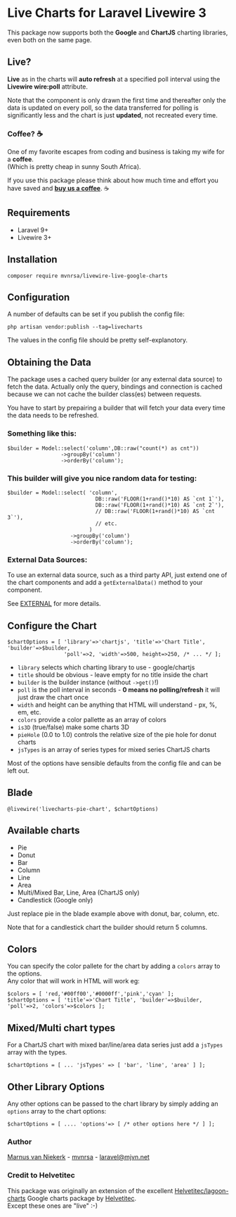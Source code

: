 # Live Charts for Laravel Livewire 3

This package now supports both the **Google** and **ChartJS** charting libraries, even both on the same page.

## Live?

**Live** as in the charts will **auto refresh** at a specified poll interval using the **Livewire wire:poll** attribute.

Note that the component is only drawn the first time and thereafter only the data is updated on every poll, so the data transferred for polling is significantly less and the chart is just **updated**, not recreated every time.

### Coffee? ☕

One of my favorite escapes from coding and business is taking my wife for a **coffee**.  
(Which is pretty cheap in sunny South Africa).

If you use this package please think about how much time and effort you have saved and
**<a href='https://www.buymeacoffee.com/mvnrsa' target='_blank'>buy us a coffee</a>**.  ☕

## Requirements

- Laravel 9+
- Livewire 3+

## Installation
```
composer require mvnrsa/livewire-live-google-charts
```

## Configuration
A number of defaults can be set if you publish the config file:
```
php artisan vendor:publish --tag=livecharts
```
The values in the config file should be pretty self-explanotory.

## Obtaining the Data
The package uses a cached query builder (or any external data source) to fetch the data.
Actually only the query, bindings and connection is cached because we can not cache the builder class(es)
between requests.

You have to start by prepairing a builder that will fetch your data every time the data needs to be refreshed.

### Something like this:
```
$builder = Model::select('column',DB::raw("count(*) as cnt"))
                 ->groupBy('column')
                 ->orderBy('column');
```

### This builder will give you nice random data for testing:
```
$builder = Model::select( 'column',
                            DB::raw('FLOOR(1+rand()*10) AS `cnt 1`'),
                            DB::raw('FLOOR(1+rand()*10) AS `cnt 2`'),
                            // DB::raw('FLOOR(1+rand()*10) AS `cnt 3`'),
                            // etc.
                          )
                    ->groupBy('column')
                    ->orderBy('column');
```

### External Data Sources:
To use an external data source, such as a third party API, just extend one of the chart components and add
a `getExternalData()` method to your component.

See [EXTERNAL](EXTERNAL.md) for more details.

## Configure the Chart
```
$chartOptions = [ 'library'=>'chartjs', 'title'=>'Chart Title', 'builder'=>$builder,
                  'poll'=>2, 'width'=>500, height=>250, /* ... */ ];
```
- `library` selects which charting library to use - google/chartjs
- `title` should be obvious - leave empty for no title inside the chart
- `builder` is the builder instance (without `->get()`!)
- `poll` is the poll interval in seconds - **0 means no polling/refresh** it will just draw the chart once
- `width` and height can be anything that HTML will understand - px, %, em, etc.
- `colors` provide a color pallette as an array of colors
- `is3D` (true/false) make some charts 3D
- `pieHole` (0.0 to 1.0) controls the relative size of the pie hole for donut charts
- `jsTypes` is an array of series types for mixed series ChartJS charts

Most of the options have sensible defaults from the config file and can be left out.

## Blade
```
@livewire('livecharts-pie-chart', $chartOptions)
```

## Available charts
- Pie
- Donut
- Bar
- Column
- Line
- Area
- Multi/Mixed Bar, Line, Area (ChartJS only)
- Candlestick (Google only)

Just replace pie in the blade example above with donut, bar, column, etc.

Note that for a candlestick chart the builder should return 5 columns.

## Colors
You can specify the color pallete for the chart by adding a `colors` array to the options.  
Any color that will work in HTML will work eg:
```
$colors = [ 'red,'#00ff00','#0000ff','pink','cyan' ];
$chartOptions = [ 'title'=>'Chart Title', 'builder'=>$builder, 'poll'=>2, 'colors'=>$colors ];
```

## Mixed/Multi chart types
For a ChartJS chart with mixed bar/line/area data series just add a `jsTypes` array with the types.
```
$chartOptions = [ ... 'jsTypes' => [ 'bar', 'line', 'area' ] ];
```

## Other Library Options
Any other options can be passed to the chart library by simply adding an `options` array to the chart options:
```
$chartOptions = [ .... 'options'=> [ /* other options here */ ] ];

```

### Author

[Marnus van Niekerk](https://github.com/mvnrsa) - [mvnrsa](https://github.com/mvnrsa) - [laravel@mjvn.net](mailto:laravel@mjvn.net)


### Credit to Helvetitec
This package was originally an extension of the excellent
[Helvetitec/lagoon-charts](https://github.com/Helvetitec/lagoon-charts)
Google charts package by [Helvetitec](https://github.com/Helvetitec).  
Except these ones are "live" :-)

